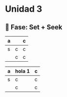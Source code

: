 # Unidad 3

## 🔎 Fase: Set + Seek


| a |  | c |
| --- | --- | --- |
| s | c | c |
|  | c | c |

| a | hola 1 | c |
| --- | --- | --- |
| s | c | c |
|  | c | c |
